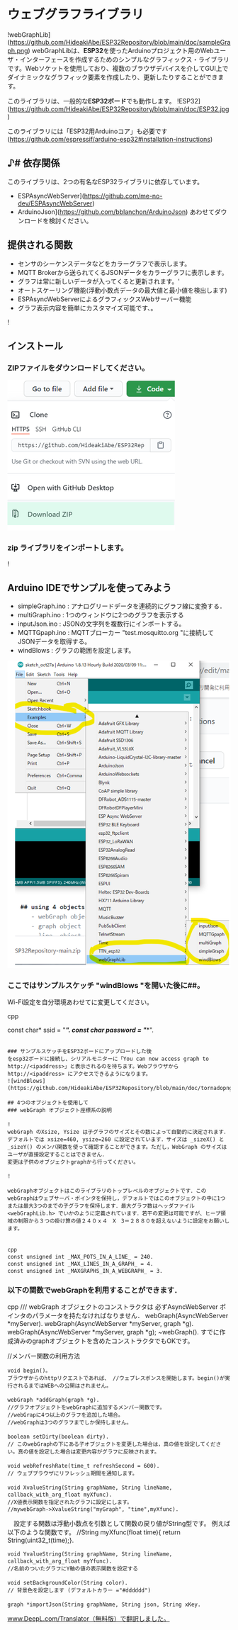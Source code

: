 # ウェブグラフライブラリ
!webGraphLib](https://github.com/HideakiAbe/ESP32Repository/blob/main/doc/sampleGraph.png)
webGraphLibは、**ESP32**を使ったArduinoプロジェクト用のWebユーザ・インターフェースを作成するためのシンプルなグラフィックス・ライブラリです。Webソケットを使用しており、複数のブラウザデバイスを介してGUI上でダイナミックなグラフィック要素を作成したり、更新したりすることができます。

このライブラリは、一般的な**ESP32ボード**でも動作します。
!ESP32](https://github.com/HideakiAbe/ESP32Repository/blob/main/doc/ESP32.jpg) 

このライブラリには「ESP32用Arduinoコア」も必要です(https://github.com/espressif/arduino-esp32#installation-instructions)
## ♪# 依存関係
このライブラリは、2つの有名なESP32ライブラリに依存しています。
- ESPAsyncWebServer](https://github.com/me-no-dev/ESPAsyncWebServer)
- ArduinoJson](https://github.com/bblanchon/ArduinoJson)
あわせてダウンロードを検討ください。

## 提供される関数
- センサのシーケンスデータなどをカラーグラフで表示します。
- MQTT Brokerから送られてくるJSONデータをカラーグラフに表示します。
- グラフは常に新しいデータが入ってくると更新されます。'
- オートスケーリング機能(浮動小数点データの最大値と最小値を検出します)
- ESPAsyncWebServerによるグラフィックスWebサーバー機能
- グラフ表示内容を簡単にカスタマイズ可能です、。

!

## インストール 

### ZIPファイルをダウンロードしてください。

![zipファイルをダウンロード](https://github.com/HideakiAbe/ESP32Repository/blob/main/doc/zipDwonload.png)


### zip ライブラリをインポートします。

!

## Arduino IDEでサンプルを使ってみよう 
- simpleGraph.ino : アナログリードデータを連続的にグラフ線に変換する．
- multiGraph.ino : 1つのウィンドウに2つのグラフを表示する 
- inputJson.ino : JSONの文字列を複数行にインポートする。
- MQTTGpaph.ino : MQTTブローカー "test.mosquitto.org "に接続してJSONデータを取得する。
- windBlows : グラフの範囲を設定します。


![start](https://github.com/HideakiAbe/ESP32Repository/blob/main/doc/Startsample.png)

### ここではサンプルスケッチ "windBlows "を開いた後に##。
Wi-Fi設定を自分環境あわせてに変更してください。

cpp

const char* ssid = "****".
const char* password = "****".
```

### サンプルスケッチをESP32ボードにアップロードした後
をesp32ボードに接続し、シリアルモニターに「You can now access graph to http://<ipaddress>」と表示されるのを待ちます。Webブラウザから http://<ipaddress> にアクセスできるようになります。
![windBlows](https://github.com/HideakiAbe/ESP32Repository/blob/main/doc/tornadopng.png)

## 4つのオブジェクトを使用して
### webGraph オブジェクト座標系の説明
    
!
webGraph のXsize, Ysize は子グラフのサイズとその数によって自動的に決定されます．デフォルトでは xsize=460, ysize=260 に設定されています．サイズは _sizeX() と _sizeY() のメンバ関数を使って確認することができます。ただし，WebGraph のサイズはユーザが直接設定することはできません．
変更は子供のオブジェクトgraphから行ってください。

!

webGraphオブジェクトはこのライブラリのトップレベルのオブジェクトです．このwebGraphはウェブサーバ・ポインタを保持し，デフォルトではこのオブジェクトの中に1つまたは最大3つのまでの子グラフを保持します．最大グラフ数はヘッダファイル <webGraphLib.h> でいかのように定義されています．若干の変更は可能ですが、ヒープ領域の制限から３つの掛け算の値２４０ｘ４　X　3＝２８８０を超えないように設定をお願いします。


cpp
const unsigned int _MAX_POTS_IN_A_LINE_ = 240.
const unsigned int _MAX_LINES_IN_A_GRAPH_ = 4.
const unsigned int _MAXGRAPHS_IN_A_WEBGRAPH_ = 3.

```

### 以下の関数でwebGraphを利用することができます．
cpp
/// webGraph オブジェクトのコンストラクタは 必ずAsyncWebServer ポインタのパラメータを持たなければなりません．
    webGraph(AsyncWebServer *myServer).
    webGraph(AsyncWebServer *myServer, graph *g).
    webGraph(AsyncWebServer *myServer, graph *g); ~webGraph().
    すでに作成済みのgraphオブジェクトを含めたコンストラクタでもOKです。

//メンバー関数の利用方法
    
    void begin()。 
    ブラウザからのhttpリクエストであれば、 //ウェブレスポンスを開始します。begin()が実行されるまではWEBへの公開はされません。
    
    webGraph *addGraph(graph *g).      
    //グラフオブジェクトをwebGraphに追加するメンバー関数です。
    //webGrapに4つ以上のグラフを追加した場合。
    //webGraphは3つのグラフまでしか保持しません。
    
    boolean setDirty(boolean dirty).   
    // このwebGraphの下にある子オブジェクトを変更した場合は，真の値を設定してください。真の値を設定した場合は変更内容がグラフに反映されます。

    void webRefreshRate(time_t refreshSecond = 600). 
    // ウェブブラウザにリフレッシュ期間を通知します。
    
    void XvalueString(String graphName, String lineName, callback_with_arg_float myXfunc). 
    //X値表示関数を指定されたグラフに設定にします。
    //mywebGraph->XvalueString("myGraph", "time",myXfunc).
　設定する関数は浮動小数点を引数として関数の戻り値がString型です。
例えば以下のような関数です。
    //String myXfunc(float time){ return String(uint32_t(time);}.
    
    void YvalueString(String graphName, String lineName, callback_with_arg_float myYfunc).
    //名前のついたグラフにY軸の値の表示関数を設定する
    
    void setBackgroundColor(String color).
    // 背景色を設定します (デフォルトカラー ="#dddddd")
    
    graph *importJson(String graphName, String json, String xKey. 

www.DeepL.com/Translator（無料版）で翻訳しました。
